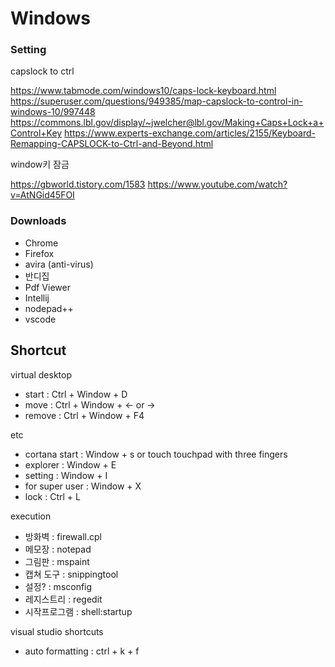 # Windows

### Setting

capslock to ctrl

https://www.tabmode.com/windows10/caps-lock-keyboard.html
https://superuser.com/questions/949385/map-capslock-to-control-in-windows-10/997448
https://commons.lbl.gov/display/~jwelcher@lbl.gov/Making+Caps+Lock+a+Control+Key
https://www.experts-exchange.com/articles/2155/Keyboard-Remapping-CAPSLOCK-to-Ctrl-and-Beyond.html

window키 잠금

https://gbworld.tistory.com/1583
https://www.youtube.com/watch?v=AtNGid45FOI

### Downloads

- Chrome
- Firefox
- avira (anti-virus)
- 반디집
- Pdf Viewer
- Intellij
- nodepad++
- vscode

## Shortcut

virtual desktop

- start : Ctrl + Window + D
- move : Ctrl + Window + <- or ->
- remove : Ctrl + Window + F4

etc

- cortana start : Window + s or touch touchpad with three fingers
- explorer : Window + E
- setting : Window + I
- for super user : Window + X
- lock : Ctrl + L

execution

- 방화벽 : firewall.cpl
- 메모장 : notepad
- 그림판 : mspaint
- 캡쳐 도구 : snippingtool
- 설정? : msconfig
- 레지스트리 : regedit
- 시작프로그램 : shell:startup

visual studio shortcuts

- auto formatting : ctrl + k + f
